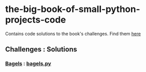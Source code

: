 # the-big-book-of-small-python-projects-code
Contains code solutions to the book's challenges. Find them [here](https://inventwithpython.com/bigbookpython/)

## Challenges : Solutions
### [Bagels](https://inventwithpython.com/bigbookpython/project1.html) : [bagels.py](https://github.com/adrinorosario/the-big-book-of-small-python-projects-code/blob/main/bagels.py)
